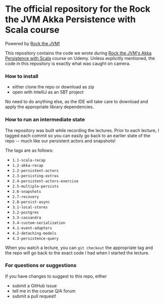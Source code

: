 # The official repository for the Rock the JVM Akka Persistence with Scala course

Powered by [Rock the JVM!](rockthejvm.com)

This repository contains the code we wrote during  [Rock the JVM's Akka Persistence with Scala](https://www.udemy.com/akka-persistence) course on Udemy. Unless explicitly mentioned, the code in this repository is exactly what was caught on camera.

### How to install
- either clone the repo or download as zip
- open with IntelliJ as an SBT project

No need to do anything else, as the IDE will take care to download and apply the appropriate library dependencies.

### How to run an intermediate state

The repository was built while recording the lectures. Prior to each lecture, I tagged each commit so you can easily go back to an earlier state of the repo -- much like our persistent actors and snapshots!

The tags are as follows:

* `1.1-scala-recap`
* `1.2-akka-recap`
* `2.2-persistent-actors`
* `2.3-persisting-extras`
* `2.4-persistent-actors-exercise`
* `2.5-multiple-persists`
* `2.6-snapshots`
* `2.7-recovery`
* `2.8-persist-async`
* `3.1-local-stores`
* `3.2-postgres`
* `3.3-cassandra`
* `3.4-custom-serialization`
* `4.1-event-adapters`
* `4.2-detaching-models`
* `4.3-persistence-query`

When you watch a lecture, you can `git checkout` the appropriate tag and the repo will go back to the exact code I had when I started the lecture.

### For questions or suggestions

If you have changes to suggest to this repo, either
- submit a GitHub issue
- tell me in the course Q/A forum
- submit a pull request!
